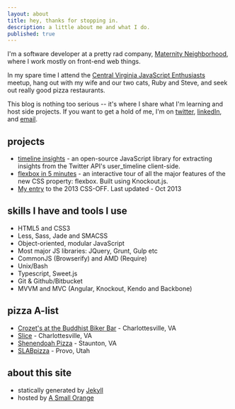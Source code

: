 ```yaml
---
layout: about
title: hey, thanks for stopping in.
description: a little about me and what I do.
published: true
---
```

I'm a software developer at a pretty rad company, [Maternity Neighborhood](http://maternityneighborhood.com/), where I work mostly on front-end web things.

In my spare time I attend the [Central Virginia JavaScript Enthusiasts](http://www.meetup.com/Central-Virginia-Javascript-Enthusiasts-CVJSE/) meetup, hang out with my wife and our two cats, Ruby and Steve, and seek out really good pizza restaurants.

This blog is nothing too serious -- it's where I share what I'm learning and host side projects. If you want to get a hold of me, I'm on [twitter](http://twitter.com/_brycepj), [linkedIn](http://www.linkedin.com/in/brycepj/), and [email](mailto:brycepj@gmail.com).

## projects

- [timeline insights](https://github.com/brycepj/timeline-insights) - an open-source JavaScript library for extracting insights from the Twitter API's user_timeline client-side.
- [flexbox in 5 minutes](http://devbryce.com/flexbox) - an interactive tour of all the major features of the new CSS property: flexbox. Built using Knockout.js.
- [My entry](http://devbryce.com/css-off) to the 2013 CSS-OFF. Last updated - Oct 2013

## skills I have and tools I use

- HTML5 and CSS3
- Less, Sass, Jade and SMACSS
- Object-oriented, modular JavaScript
- Most major JS libraries: JQuery, Grunt, Gulp etc
- CommonJS (Browserify) and AMD (Require)
- Unix/Bash
- Typescript, Sweet.js
- Git & Github/Bitbucket
- MVVM and MVC (Angular, Knockout, Kendo and Backbone)

## pizza A-list

- [Crozet's at the Buddhist Biker Bar](http://cpbbb.com/) - Charlottesville, VA
- [Slice](http://slice-cville.com/) - Charlottesville, VA
- [Shenendoah Pizza](http://www.shenandoahpizza.com/) - Staunton, VA
- [SLABpizza](http://slabpizza.com/) - Provo, Utah

## about this site

- statically generated by [Jekyll](http://jekyllrb.com)
- hosted by [A Small Orange](http://asmallorange.com)
